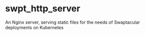 # swpt_http_server
An Nginx server, serving static files for the needs of Swaptacular deployments on Kubernetes
